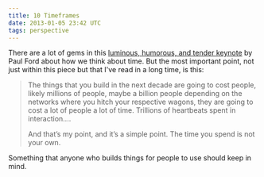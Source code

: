 ```yaml
---
title: 10 Timeframes
date: 2013-01-05 23:42 UTC
tags: perspective
---
```


There are a lot of gems in this [luminous, humorous, and tender keynote](http://contentsmagazine.com/articles/10-timeframes/) by Paul Ford about how we think about time. But the most important point, not just within this piece but that I've read in a long time, is this:

<!--more-->

> The things that you build in the next decade are going to cost people, likely millions of people, maybe a billion people depending on the networks where you hitch your respective wagons, they are going to cost a lot of people a lot of time. Trillions of heartbeats spent in interaction....
>
> And that’s my point, and it’s a simple point. The time you spend is not your own.

Something that anyone who builds things for people to use should keep in mind.
